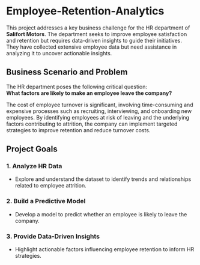 # Employee-Retention-Analytics

This project addresses a key business challenge for the HR department of **Salifort Motors**. The department seeks to improve employee satisfaction and retention but requires data-driven insights to guide their initiatives. They have collected extensive employee data but need assistance in analyzing it to uncover actionable insights.

## Business Scenario and Problem

The HR department poses the following critical question:  
**What factors are likely to make an employee leave the company?**

The cost of employee turnover is significant, involving time-consuming and expensive processes such as recruiting, interviewing, and onboarding new employees. By identifying employees at risk of leaving and the underlying factors contributing to attrition, the company can implement targeted strategies to improve retention and reduce turnover costs.

## Project Goals

### 1. Analyze HR Data
- Explore and understand the dataset to identify trends and relationships related to employee attrition.

### 2. Build a Predictive Model
- Develop a model to predict whether an employee is likely to leave the company.

### 3. Provide Data-Driven Insights
- Highlight actionable factors influencing employee retention to inform HR strategies.

